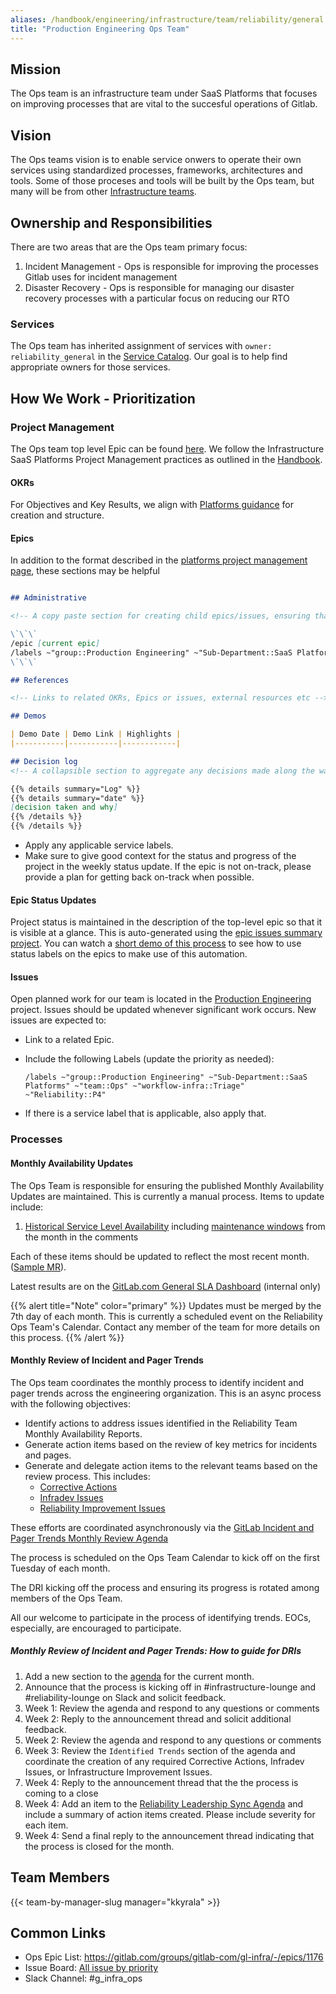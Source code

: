 ```yaml
---
aliases: /handbook/engineering/infrastructure/team/reliability/general.html
title: "Production Engineering Ops Team"
---
```


## Mission

The Ops team is an infrastructure team under SaaS Platforms that focuses on improving processes that are vital to the succesful operations of Gitlab.

## Vision

The Ops teams vision is to enable service onwers to operate their own services using standardized processes, frameworks, architectures and tools. Some of those proceses and tools will be built by the Ops team, but many will be from other [Infrastructure teams](/handbook/engineering/infrastructure/team).

## Ownership and Responsibilities

There are two areas that are the Ops team primary focus:

1. Incident Management - Ops is responsible for improving the processes Gitlab uses for incident management
2. Disaster Recovery - Ops is responsible for managing our disaster recovery processes with a particular focus on reducing our RTO

### Services

The Ops team has inherited assignment of services with `owner: reliability_general` in the [Service Catalog](https://gitlab.com/gitlab-com/runbooks/blob/master/services/service-catalog.yml). Our goal is to help find appropriate owners for those services.

## How We Work - Prioritization

### Project Management

The Ops team top level Epic can be found [here](https://gitlab.com/groups/gitlab-com/gl-infra/-/epics/1176).
We follow the Infrastructure SaaS Platforms Project Management practices as outlined in the [Handbook](/handbook/engineering/infrastructure/platforms/project-management/).

#### OKRs

For Objectives and Key Results, we align with [Platforms guidance](/handbook/engineering/infrastructure/platforms/#okr) for creation and structure.

#### Epics

In addition to the format described in the [platforms project management page](/handbook/engineering/infrastructure/platforms/project-management/#epics), these sections may be helpful

```markdown

## Administrative

<!-- A copy paste section for creating child epics/issues, ensuring that they relate to the current epic and have the correct labels -->

\`\`\`
/epic [current epic]
/labels ~"group::Production Engineering" ~"Sub-Department::SaaS Platforms" ~"team::Ops" ~"workflow-infra::Triage" ~"Reliability::P2"
\`\`\`

## References

<!-- Links to related OKRs, Epics or issues, external resources etc -->

## Demos

| Demo Date | Demo Link | Highlights |
|-----------|-----------|------------|

## Decision log
<!-- A collapsible section to aggregate any decisions made along the way. Be sure to include "why" in addition to "what". -->

{{% details summary="Log" %}}
{{% details summary="date" %}}
[decision taken and why]
{{% /details %}}
{{% /details %}}

```

- Apply any applicable service labels.
- Make sure to give good context for the status and progress of the project in the weekly status update. If the epic is not on-track, please provide a plan for getting back on-track when possible.

#### Epic Status Updates

Project status is maintained in the description of the top-level epic so that it is visible at a glance. This is auto-generated using the [epic issues summary project](https://gitlab.com/gitlab-com/gl-infra/epic-issue-summaries). You can watch a [short demo of this process](https://youtu.be/6Wb1f-c1_og) to see how to use status labels on the epics to make use of this automation.

#### Issues

Open planned work for our team is located in the [Production Engineering](https://gitlab.com/gitlab-com/gl-infra/production-engineering/) project. Issues should be updated whenever significant work occurs. New issues are expected to:

- Link to a related Epic.
- Include the following Labels (update the priority as needed):

   ```text
   /labels ~"group::Production Engineering" ~"Sub-Department::SaaS Platforms" ~"team::Ops" ~"workflow-infra::Triage" ~"Reliability::P4"
   ```

- If there is a service label that is applicable, also apply that.

### Processes

#### Monthly Availability Updates

The Ops Team is responsible for ensuring the published Monthly Availability Updates are maintained.  This is currently a manual process.   Items to update include:

1. [Historical Service Level Availability](/handbook/engineering/monitoring/#historical-service-level-availability) including [maintenance windows](https://status.gitlab.com/pages/history/5b36dc6502d06804c08349f7) from the month in the comments

Each of these items should be updated to reflect the most recent month.  ([Sample MR](https://gitlab.com/gitlab-com/content-sites/handbook/-/merge_requests/4115)).

Latest results are on the [GitLab.com General SLA Dashboard](https://dashboards.gitlab.net/d/general-slas/general-slas?orgId=1&from=now-1M%2FM&to=now-1M%2FM) (internal only)

{{% alert title="Note" color="primary" %}}
Updates must be merged by the 7th day of each month.  This is currently a scheduled event on the Reliability Ops Team's Calendar.  Contact any member of the team for more details on this process.
{{% /alert %}}

#### Monthly Review of Incident and Pager Trends

The Ops team coordinates the monthly process to identify incident and pager trends across the engineering organization.  This is an async process with the following objectives:

- Identify actions to address issues identified in the Reliability Team Monthly Availability Reports.
- Generate action items based on the review of key metrics for incidents and pages.
- Generate and delegate action items to the relevant teams based on the review process.  This includes:
  - [Corrective Actions](/handbook/engineering/infrastructure/incident-management/#corrective-actions)
  - [Infradev Issues](/handbook/engineering/workflow/#infradev)
  - [Reliability Improvement Issues](https://gitlab.com/gitlab-com/gl-infra/reliability/-/issues/new)

These efforts are coordinated asynchronously via the [GitLab Incident and Pager Trends Monthly Review Agenda](https://docs.google.com/document/d/1SBoyuKK_g3RbYMcwJZs6dFqCGH9NCqu-M3QsHIwiKMw/edit#)

The process is scheduled on the Ops Team Calendar to kick off on the first Tuesday of each month.

The DRI kicking off the process and ensuring its progress is rotated among members of the Ops Team.

All our welcome to participate in the process of identifying trends.  EOCs, especially, are encouraged to participate.

##### Monthly Review of Incident and Pager Trends: How to guide for DRIs

1. Add a new section to the [agenda](https://docs.google.com/document/d/1SBoyuKK_g3RbYMcwJZs6dFqCGH9NCqu-M3QsHIwiKMw/edit#) for the current month.
1. Announce that the process is kicking off in #infrastructure-lounge and #reliability-lounge on Slack and solicit feedback.
1. Week 1: Review the agenda and respond to any questions or comments
1. Week 2: Reply to the announcement thread and solicit additional feedback.
1. Week 2: Review the agenda and respond to any questions or comments
1. Week 3: Review the `Identified Trends` section of the agenda and coordinate the creation of any required Corrective Actions, Infradev Issues, or Infrastructure Improvement Issues.
1. Week 4: Reply to the announcement thread that the the process is coming to a close
1. Week 4: Add an item to the [Reliability Leadership Sync Agenda](https://docs.google.com/document/d/1K-od3_I1TsMcyLag-KyUw-iuCAaaqjR0GIbrmBwVU4M/edit#) and include a summary of action items created.  Please include severity for each item.
1. Week 4: Send a final reply to the announcement thread indicating that the process is closed for the month.

## Team Members

{{< team-by-manager-slug manager="kkyrala" >}}

## Common Links

- Ops Epic List: https://gitlab.com/groups/gitlab-com/gl-infra/-/epics/1176
- Issue Board: [All issue by priority](https://gitlab.com/gitlab-com/gl-infra/production-engineering/-/boards/3993753?label_name[]=team%3A%3AOps)
- Slack Channel: #g_infra_ops
